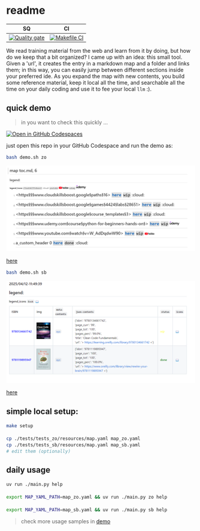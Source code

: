 # readme

| SQ | CI |                                                                                                         
| -- | -- | 
| [![Quality gate](https://sonarcloud.io/api/project_badges/quality_gate?project=obar1_0to100)](https://sonarcloud.io/summary/new_code?id=obar1_0to100) | [![Makefile CI](https://github.com/obar1/0to100/actions/workflows/makefile.yml/badge.svg)](https://github.com/obar1/0to100/actions/workflows/makefile.yml) | 

We read training material from the web and learn from it by doing, but how do we keep that a bit organized? I came up with an idea: this small tool.
Given a 'url', it creates the entry in a markdown map and a folder and links them; in this way, you can easily jump between different sections inside your preferred ide. As you expand the map with new contents, you build some reference material, keep it local all the time, and searchable all the time on your daily coding and use it to fee your local `llm` :).

## quick demo

> in you want to check this quickly ...

[![Open in GitHub Codespaces](https://github.com/codespaces/badge.svg)](https://codespaces.new/obar1/0to100?quickstart=1)

just open this repo in your GitHub Codespace and run the demo as:

```bash
bash demo.sh zo
``` 

![](assets/2dc4491c-fa27-4c5e-bd0c-71951b3ef0e5.png)

[here](./toc_zo.md)

```bash
bash demo.sh sb
```

![](assets/z05502bb-4b90-422f-9624-568d9f02cd01.png)

[here](./toc_sb.md)


## simple local setup:

```sh
make setup

cp ./tests/tests_zo/resources/map.yaml map_zo.yaml
cp ./tests/tests_sb/resources/map.yaml map_sb.yaml
# edit them (optionally)
```

## daily usage

```sh
uv run ./main.py help

export MAP_YAML_PATH=map_zo.yaml && uv run ./main.py zo help

export MAP_YAML_PATH=map_sb.yaml && uv run ./main.py sb help
```
> check more usage samples in [demo](./demo.sh)


